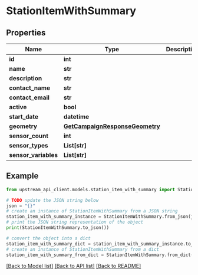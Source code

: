 # StationItemWithSummary


## Properties

Name | Type | Description | Notes
------------ | ------------- | ------------- | -------------
**id** | **int** |  | 
**name** | **str** |  | 
**description** | **str** |  | [optional] 
**contact_name** | **str** |  | [optional] 
**contact_email** | **str** |  | [optional] 
**active** | **bool** |  | [optional] 
**start_date** | **datetime** |  | [optional] 
**geometry** | [**GetCampaignResponseGeometry**](GetCampaignResponseGeometry.md) |  | [optional] 
**sensor_count** | **int** |  | 
**sensor_types** | **List[str]** |  | 
**sensor_variables** | **List[str]** |  | 

## Example

```python
from upstream_api_client.models.station_item_with_summary import StationItemWithSummary

# TODO update the JSON string below
json = "{}"
# create an instance of StationItemWithSummary from a JSON string
station_item_with_summary_instance = StationItemWithSummary.from_json(json)
# print the JSON string representation of the object
print(StationItemWithSummary.to_json())

# convert the object into a dict
station_item_with_summary_dict = station_item_with_summary_instance.to_dict()
# create an instance of StationItemWithSummary from a dict
station_item_with_summary_from_dict = StationItemWithSummary.from_dict(station_item_with_summary_dict)
```
[[Back to Model list]](../README.md#documentation-for-models) [[Back to API list]](../README.md#documentation-for-api-endpoints) [[Back to README]](../README.md)


